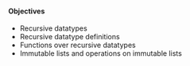 #### Objectives

+ Recursive datatypes
+ Recursive datatype definitions
+ Functions over recursive datatypes
+ Immutable lists and operations on immutable lists

